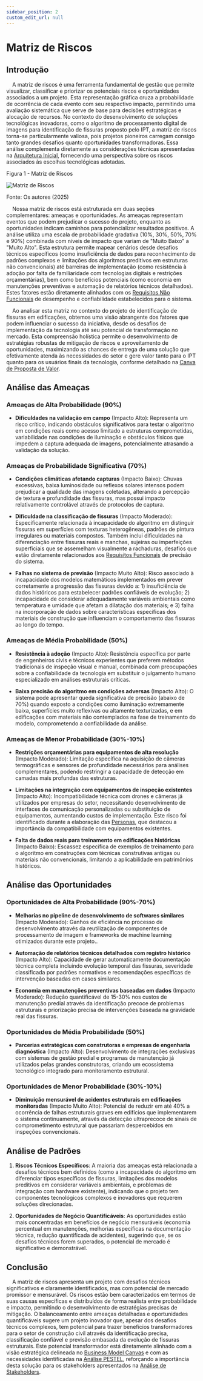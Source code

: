 ```yaml
---
sidebar_position: 2
custom_edit_url: null
---
```


# Matriz de Riscos

## Introdução

&nbsp;&nbsp;&nbsp;&nbsp;A matriz de riscos é uma ferramenta fundamental de gestão que permite visualizar, classificar e priorizar os potenciais riscos e oportunidades associados a um projeto. Esta representação gráfica cruza a probabilidade de ocorrência de cada evento com seu respectivo impacto, permitindo uma avaliação sistemática que serve de base para decisões estratégicas e alocação de recursos. No contexto do desenvolvimento de soluções tecnológicas inovadoras, como o algoritmo de processamento digital de imagens para identificação de fissuras proposto pelo IPT, a matriz de riscos torna-se particularmente valiosa, pois projetos pioneiros carregam consigo tanto grandes desafios quanto oportunidades transformadoras. Essa análise complementa diretamente as considerações técnicas apresentadas na [Arquitetura Inicial](../especificacoes-tecnicas/Arquitetura_Inicial.md), fornecendo uma perspectiva sobre os riscos associados às escolhas tecnológicas adotadas.

<p style={{textAlign: 'center'}}>Figura 1 - Matriz de Riscos</p>

<div style={{margin: 25}}>
    <div style={{textAlign: 'center'}}>
        <img src={require("../../../static/img/matrizes-de-riscos.png").default} style={{width: 800}} alt="Matriz de Riscos" />
        <br />
    </div>
</div>

<p style={{textAlign: 'center'}}>Fonte: Os autores (2025)</p>

&nbsp;&nbsp;&nbsp;&nbsp;Nossa matriz de riscos está estruturada em duas seções complementares: ameaças e oportunidades. As ameaças representam eventos que podem prejudicar o sucesso do projeto, enquanto as oportunidades indicam caminhos para potencializar resultados positivos. A análise utiliza uma escala de probabilidade gradativa (10%, 30%, 50%, 70% e 90%) combinada com níveis de impacto que variam de "Muito Baixo" a "Muito Alto". Esta estrutura permite mapear cenários desde desafios técnicos específicos (como insuficiência de dados para reconhecimento de padrões complexos e limitações dos algoritmos preditivos em estruturas não convencionais) até barreiras de implementação (como resistência à adoção por falta de familiaridade com tecnologias digitais e restrições orçamentárias), bem como benefícios potenciais (como economia em manutenções preventivas e automação de relatórios técnicos detalhados). Estes fatores estão diretamente alinhados com os [Requisitos Não Funcionais](../especificacoes-tecnicas/Requisitos_Nao_Funcionais.md) de desempenho e confiabilidade estabelecidos para o sistema.

&nbsp;&nbsp;&nbsp;&nbsp;Ao analisar esta matriz no contexto do projeto de identificação de fissuras em edificações, obtemos uma visão abrangente dos fatores que podem influenciar o sucesso da iniciativa, desde os desafios de implementação da tecnologia até seu potencial de transformação no mercado. Esta compreensão holística permite o desenvolvimento de estratégias robustas de mitigação de riscos e aproveitamento de oportunidades, maximizando as chances de entrega de uma solução que efetivamente atenda às necessidades do setor e gere valor tanto para o IPT quanto para os usuários finais da tecnologia, conforme detalhado na [Canva de Proposta de Valor](../analise-de-negocios/Canva_proposta_de_Valor.md).

## Análise das Ameaças

### Ameaças de Alta Probabilidade (90%)
- **Dificuldades na validação em campo** (Impacto Alto): Representa um risco crítico, indicando obstáculos significativos para testar o algoritmo em condições reais como acesso limitado a estruturas comprometidas, variabilidade nas condições de iluminação e obstáculos físicos que impedem a captura adequada de imagens, potencialmente atrasando a validação da solução.

### Ameaças de Probabilidade Significativa (70%)
- **Condições climáticas afetando capturas** (Impacto Baixo): Chuvas excessivas, baixa luminosidade ou reflexos solares intensos podem prejudicar a qualidade das imagens coletadas, alterando a percepção de textura e profundidade das fissuras, mas possui impacto relativamente controlável através de protocolos de captura.

- **Dificuldade na classificação de fissuras** (Impacto Moderado): Especificamente relacionada à incapacidade do algoritmo em distinguir fissuras em superfícies com texturas heterogêneas, padrões de pintura irregulares ou materiais compostos. Também inclui dificuldades na diferenciação entre fissuras reais e manchas, sujeiras ou imperfeições superficiais que se assemelham visualmente a rachaduras, desafios que estão diretamente relacionados aos [Requisitos Funcionais](../especificacoes-tecnicas/Requisitos_Funcionais.md) de precisão do sistema.

- **Falhas no sistema de previsão** (Impacto Muito Alto): Risco associado à incapacidade dos modelos matemáticos implementados em prever corretamente a progressão das fissuras devido a: 1) insuficiência de dados históricos para estabelecer padrões confiáveis de evolução; 2) incapacidade de considerar adequadamente variáveis ambientais como temperatura e umidade que afetam a dilatação dos materiais; e 3) falha na incorporação de dados sobre características específicas dos materiais de construção que influenciam o comportamento das fissuras ao longo do tempo.

### Ameaças de Média Probabilidade (50%)
- **Resistência à adoção** (Impacto Alto): Resistência específica por parte de engenheiros civis e técnicos experientes que preferem métodos tradicionais de inspeção visual e manual, combinada com preocupações sobre a confiabilidade da tecnologia em substituir o julgamento humano especializado em análises estruturais críticas.

- **Baixa precisão do algoritmo em condições adversas** (Impacto Alto): O sistema pode apresentar queda significativa de precisão (abaixo de 70%) quando exposto a condições como iluminação extremamente baixa, superfícies muito reflexivas ou altamente texturizadas, e em edificações com materiais não contemplados na fase de treinamento do modelo, comprometendo a confiabilidade da análise.

### Ameaças de Menor Probabilidade (30%-10%)
- **Restrições orçamentárias para equipamentos de alta resolução** (Impacto Moderado): Limitação específica na aquisição de câmeras termográficas e sensores de profundidade necessários para análises complementares, podendo restringir a capacidade de detecção em camadas mais profundas das estruturas.

- **Limitações na integração com equipamentos de inspeção existentes** (Impacto Alto): Incompatibilidade técnica com drones e câmeras já utilizados por empresas do setor, necessitando desenvolvimento de interfaces de comunicação personalizadas ou substituição de equipamentos, aumentando custos de implementação. Este risco foi identificado durante a elaboração das [Personas](../ux-ui/Personas.md), que destacou a importância da compatibilidade com equipamentos existentes.

- **Falta de dados reais para treinamento em edificações históricas** (Impacto Baixo): Escassez específica de exemplos de treinamento para o algoritmo em construções com técnicas construtivas antigas ou materiais não convencionais, limitando a aplicabilidade em patrimônios históricos.

## Análise das Oportunidades

### Oportunidades de Alta Probabilidade (90%-70%)
- **Melhorias no pipeline de desenvolvimento de softwares similares** (Impacto Moderado): Ganhos de eficiência no processo de desenvolvimento através da reutilização de componentes de processamento de imagem e frameworks de machine learning otimizados durante este projeto..

- **Automação de relatórios técnicos detalhados com registro histórico** (Impacto Alto): Capacidade de gerar automaticamente documentação técnica completa incluindo evolução temporal das fissuras, severidade classificada por padrões normativos e recomendações específicas de intervenção baseadas em casos similares.

- **Economia em manutenções preventivas baseadas em dados** (Impacto Moderado): Redução quantificável de 15-30% nos custos de manutenção predial através da identificação precoce de problemas estruturais e priorização precisa de intervenções baseada na gravidade real das fissuras.

### Oportunidades de Média Probabilidade (50%)
- **Parcerias estratégicas com construtoras e empresas de engenharia diagnóstica** (Impacto Alto): Desenvolvimento de integrações exclusivas com sistemas de gestão predial e programas de manutenção já utilizados pelas grandes construtoras, criando um ecossistema tecnológico integrado para monitoramento estrutural.

### Oportunidades de Menor Probabilidade (30%-10%)
- **Diminuição mensurável de acidentes estruturais em edificações monitoradas** (Impacto Muito Alto): Potencial de reduzir em até 40% a ocorrência de falhas estruturais graves em edifícios que implementarem o sistema continuamente, através da detecção ultraprecoce de sinais de comprometimento estrutural que passariam despercebidos em inspeções convencionais.

## Análise de Padrões

1. **Riscos Técnicos Específicos**: A maioria das ameaças está relacionada a desafios técnicos bem definidos (como a incapacidade do algoritmo em diferenciar tipos específicos de fissuras, limitações dos modelos preditivos em considerar variáveis ambientais, e problemas de integração com hardware existente), indicando que o projeto tem componentes tecnológicos complexos e inovadores que requerem soluções direcionadas.

2. **Oportunidades de Negócio Quantificáveis**: As oportunidades estão mais concentradas em benefícios de negócio mensuráveis (economia percentual em manutenções, melhorias específicas na documentação técnica, redução quantificada de acidentes), sugerindo que, se os desafios técnicos forem superados, o potencial de mercado é significativo e demonstrável.

## Conclusão

&nbsp;&nbsp;&nbsp;&nbsp;A matriz de riscos apresenta um projeto com desafios técnicos significativos e claramente identificados, mas com potencial de mercado promissor e mensurável. Os riscos estão bem caracterizados em termos de suas causas específicas e distribuídos de forma realista entre probabilidade e impacto, permitindo o desenvolvimento de estratégias precisas de mitigação. O balanceamento entre ameaças detalhadas e oportunidades quantificáveis sugere um projeto inovador que, apesar dos desafios técnicos complexos, tem potencial para trazer benefícios transformadores para o setor de construção civil através da identificação precisa, classificação confiável e previsão embasada da evolução de fissuras estruturais. Este potencial transformador está diretamente alinhado com a visão estratégica delineada no [Business Model Canvas](../analise-de-negocios/Business_Model_Canvas.md) e com as necessidades identificadas na [Análise PESTEL](../analise-de-negocios/analise_pestel.md), reforçando a importância desta solução para os stakeholders apresentados na [Análise de Stakeholders](../analise-de-negocios/analise_de_stakeholder.md).